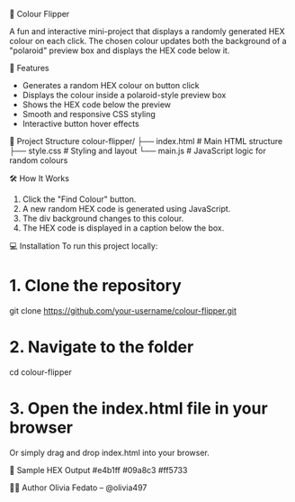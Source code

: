 🎨 Colour Flipper

A fun and interactive mini-project that displays a randomly generated HEX colour on each click. The chosen colour updates both the background of a "polaroid" preview box and displays the HEX code below it.


🧠 Features
- Generates a random HEX colour on button click
- Displays the colour inside a polaroid-style preview box
- Shows the HEX code below the preview
- Smooth and responsive CSS styling
- Interactive button hover effects

📁 Project Structure
colour-flipper/
├── index.html       # Main HTML structure
├── style.css        # Styling and layout
└── main.js          # JavaScript logic for random colours

🛠️ How It Works
1. Click the "Find Colour" button.
2. A new random HEX code is generated using JavaScript.
3. The div background changes to this colour.
4. The HEX code is displayed in a caption below the box.

💻 Installation
To run this project locally:
# 1. Clone the repository
git clone https://github.com/your-username/colour-flipper.git

# 2. Navigate to the folder
cd colour-flipper

# 3. Open the index.html file in your browser
Or simply drag and drop index.html into your browser.

🧪 Sample HEX Output
#e4b1ff
#09a8c3
#ff5733


🧑‍💻 Author
Olivia Fedato – @olivia497
